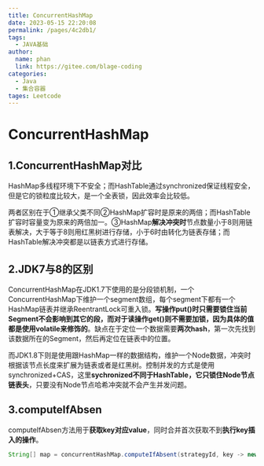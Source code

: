 ```yaml
---
title: ConcurrentHashMap
date: 2023-05-15 22:20:08
permalink: /pages/4c2db1/
tags: 
  - JAVA基础
author: 
  name: phan
  link: https://gitee.com/blage-coding
categories: 
  - Java
  - 集合容器
tages: Leetcode
---
```

# ConcurrentHashMap

## 1.ConcurrentHashMap对比

HashMap多线程环境下不安全；而HashTable通过synchronized保证线程安全，但是它的锁粒度比较大，是一个全表锁，因此效率会比较低。

两者区别在于①继承父类不同②HashMap扩容时是原来的两倍；而HashTable扩容时容量变为原来的两倍加一。③HashMap**解决冲突时**节点数量小于8则用链表解决，大于等于8则用红黑树进行存储，小于6时由转化为链表存储；而HashTable解决冲突都是以链表方式进行存储。

## 2.JDK7与8的区别

ConcurrentHashMap在JDK1.7下使用的是分段锁机制，一个ConcurrentHashMap下维护一个segment数组，每个segment下都有一个HashMap链表并继承ReentrantLock可重入锁。**写操作put()时只需要锁住当前Segment不会影响到其它的段，而对于读操作get()则不需要加锁，因为具体的值都是使用volatile来修饰的**。缺点在于定位一个数据需要**两次hash**，第一次先找到该数据所在的Segment，然后再定位在链表中的位置。

而JDK1.8下则是使用跟HashMap一样的数据结构，维护一个Node数据，冲突时根据该节点长度来扩展为链表或者是红黑树。控制并发的方式是使用synchronized+CAS，这里**sychronized不同于HashTable，它只锁住Node节点链表头**，只要没有Node节点哈希冲突就不会产生并发问题。

## 3.computeIfAbsen

computeIfAbsen方法用于**获取key对应value**，同时合并首次获取不到**执行key插入的操作**。

```java
String[] map = concurrentHashMap.computeIfAbsent(strategyId, key -> new String[RATE_TUPLE_LENGTH]);
```
